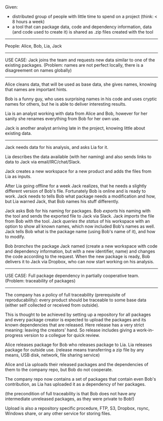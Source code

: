Given:

- distributed group of people with little time to spend on a project (think: < 8 hours a week)
- a tool that can package data, code and dependency information, data (and code used to create it) is shared as .zip files created with the tool


---

People: Alice, Bob, Lia, Jack


---


USE CASE:  Jack joins the team and requests new data similar to one of the existing packages.
(Problem: names are not perfect locally, there is a disagreement on names globally)

---

Alice cleans data, that will be used as base data, she gives names, knowing that names are important hints.

Bob is a funny guy, who uses surprising names in his code and uses cryptic names for others, but he is able to deliver interesting results.

Lia is an analyst working with data from Alice and Bob, however for her sanity she renames everything from Bob for her own use.

Jack is another analyst arriving late in the project, knowing little about existing data.


---

Jack needs data for his analysis, and asks Lia for it.

Lia describes the data available (with her naming) and also sends links to data to Jack via email/IRC/chat/Slack.

Jack creates a new workspace for a new product and adds the files from Lia as inputs.

After Lia going offline for a week Jack realizes, that he needs a slightly different version of Bob's file.
Fortunately Bob is online and is ready to work.
Jack needs to tells Bob what package needs a modification and how, but Lia warned Jack, that Bob names his stuff differently.

Jack asks Bob for his naming for packages.
Bob *exports* his naming with the tool and sends the exported file to Jack via Slack.
Jack *imports* the file from Bob with the tool.
Jack *queries the status* of his workspace with an option to show all known names, which now included Bob's names as well.
Jack tells Bob what is the package name (using Bob's name of it), and how to modify.

Bob *branches* the package Jack named (create a new workspace with code and dependency information, but with a new identifier, name) and changes the code according to the request.
When the new package is ready, Bob delivers it to Jack via Dropbox, who can now start working on his analysis.



---



USE CASE:  Full package dependency in partially cooperative team.
(Problem: traceability of packages)

---

The company has a policy of full traceability (prerequisite of reproducability): every product should be traceable to some base data (either self collected or received from outside).

This is thought to be achieved by setting up a repository for all packages and every package creator is expected to upload the packages and its known dependencies that are released.  Here release has a very strict meaning: leaving the creators' hand.  So release includes giving a work-in-progress version to a collegue for quick review.

Alice releases package for Bob who releases package to Lia.
Lia releases package for outside use.
(release means transferring a zip file by any means, USB disk, network, file sharing service)

Alice and Lia uploads their released packages and the dependencies of them to the company repo, but Bob do not cooperate.

The company repo now contains a set of packages that contain even Bob's contribution, as Lia has uploaded it as a dependency of her packages.

(the precondition of full traceability is that Bob does not have any intermediate unreleased packages, as they were private to Bob!)

Upload is also a repository specific procedure, FTP, S3, Dropbox, rsync, Windows share, or any other service for storing files.
